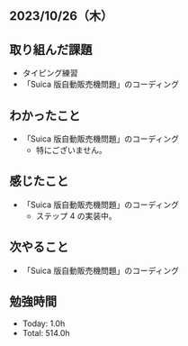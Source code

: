 ## 2023/10/26（木）

## 取り組んだ課題

- タイピング練習
- 「Suica 版自動販売機問題」のコーディング

## わかったこと

- 「Suica 版自動販売機問題」のコーディング
  - 特にございません。

## 感じたこと

- 「Suica 版自動販売機問題」のコーディング
  - ステップ 4 の実装中。

## 次やること

- 「Suica 版自動販売機問題」のコーディング

## 勉強時間

- Today: 1.0h
- Total: 514.0h
